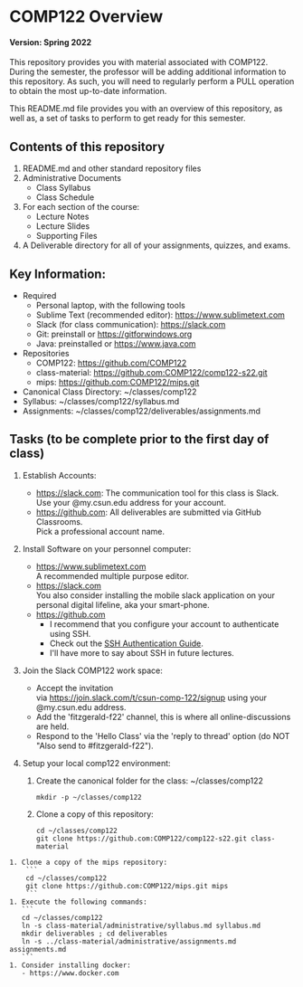 # COMP122 Overview
#### Version: Spring 2022

This repository provides you with material associated with COMP122.  During the semester, the professor will be adding additional information to this repository. As such, you will need to regularly perform a PULL operation to obtain the most up-to-date information.

This README.md file provides you with an overview of this repository, as well as, a set of tasks to perform to get ready for this semester.

## Contents of this repository
  1. README.md and other standard repository files
  1. Administrative Documents
     * Class Syllabus
     * Class Schedule
  1. For each section of the course:
     * Lecture Notes
     * Lecture Slides
     * Supporting Files
  1. A Deliverable directory for all of your assignments, quizzes, and exams.


## Key Information:
  * Required
    - Personal laptop, with the following tools
    - Sublime Text (recommended editor): https://www.sublimetext.com
    - Slack (for class communication): https://slack.com 
    - Git: preinstall or https://gitforwindows.org
    - Java: preinstalled or https://www.java.com
  * Repositories
    - COMP122: https://github.com/COMP122
    - class-material: https://github.com:COMP122/comp122-s22.git
    - mips: https://github.com:COMP122/mips.git
  * Canonical Class Directory: \~/classes/comp122
  * Syllabus: \~/classes/comp122/syllabus.md
  * Assignments: \~/classes/comp122/deliverables/assignments.md

## Tasks (to be complete prior to the first day of class)
  1. Establish Accounts:
     - https://slack.com: The communication tool for this class is Slack. <br/> Use your @my.csun.edu address for your account.
     - https://github.com: All deliverables are submitted via GitHub Classrooms. <br/> Pick a professional account name.

  1. Install Software on your personnel computer:
     - https://www.sublimetext.com <br /> A recommended multiple purpose editor.
     - https://slack.com  <br />   You also consider installing the mobile slack application on your personal digital lifeline, aka your smart-phone.
     - https://github.com <br /> 
          - I recommend that you configure your account to authenticate using SSH.
          - Check out the [SSH Authentication Guide](https://docs.github.com/en/github/authenticating-to-github/connecting-to-github-with-ssh).
          - I'll have more to say about SSH in future lectures.
 
  1. Join the Slack COMP122 work space:
      - Accept the  invitation <br/> via https://join.slack.com/t/csun-comp-122/signup using your @my.csun.edu address.
      - Add the 'fitzgerald-f22' channel, this is where all online-discussions are held.
      - Respond to the 'Hello Class' via the 'reply to thread' option (do NOT "Also send to #fitzgerald-f22").
 
  1. Setup your local comp122 environment:
     1. Create the canonical folder for the class: \~/classes/comp122 <br/>
        ```
        mkdir -p ~/classes/comp122
        ```
     1. Clone a copy of this repository:
        ```
        cd ~/classes/comp122
        git clone https://github.com:COMP122/comp122-s22.git class-material
        ```
    1. Clone a copy of the mips repository:
        ```
        cd ~/classes/comp122
        git clone https://github.com:COMP122/mips.git mips
        ```
    1. Execute the following commands: 
       ```
       cd ~/classes/comp122
       ln -s class-material/administrative/syllabus.md syllabus.md
       mkdir deliverables ; cd deliverables
       ln -s ../class-material/administrative/assignments.md assignments.md
       ```
    1. Consider installing docker:
       - https://www.docker.com

